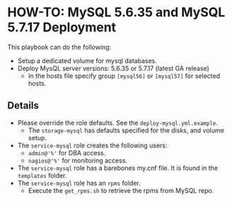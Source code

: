 # HOW-TO:  MySQL 5.6.35 and MySQL 5.7.17 Deployment

This playbook can do the following:
* Setup a dedicated volume for mysql databases.
* Deploy MysQL server versions: 5.6.35 or 5.7.17 (latest GA release)
   * In the hosts file specify group `[mysql56]` or `[mysql57]` for selected hosts.

## Details
* Please override the role defaults.  See the `deploy-mysql.yml.example`.
   * The `storage-mysql` has defaults specified for the disks, and volume setup.
* The `service-mysql` role creates the following users:
   * `admin@'%'` for DBA access.
   * `nagios@'%'` for monitoring access.
* The `service-mysql` role has a barebones my.cnf file.  It is found in the `templates` folder.
* The `service-mysql` role has an `rpms` folder.
   * Execute the `get_rpms.sh` to retrieve the rpms from MySQL repo.

